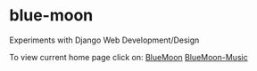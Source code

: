 # blue-moon
Experiments with Django Web Development/Design

To view current home page click on:
[BlueMoon](http://htmlpreview.github.com/?https://github.com/Kaushal1011/blue-moon/blob/master/BlueMoon.html)
[BlueMoon-Music](http://htmlpreview.github.com/?https://github.com/Kaushal1011/blue-moon/blob/master/BlueMoon.html)
